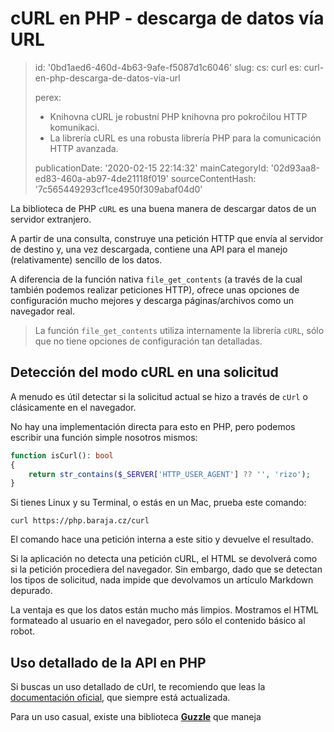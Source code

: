 cURL en PHP - descarga de datos vía URL
=======================================

> id: '0bd1aed6-460d-4b63-9afe-f5087d1c6046'
> slug:
> 	cs: curl
> 	es: curl-en-php-descarga-de-datos-via-url
> 
> perex:
> 	- Knihovna cURL je robustní PHP knihovna pro pokročilou HTTP komunikaci.
> 	- La librería cURL es una robusta librería PHP para la comunicación HTTP avanzada.
> 
> publicationDate: '2020-02-15 22:14:32'
> mainCategoryId: '02d93aa8-ed83-460a-ab97-4de21118f019'
> sourceContentHash: '7c565449293cf1ce4950f309abaf04d0'

La biblioteca de PHP `cURL` es una buena manera de descargar datos de un servidor extranjero.

A partir de una consulta, construye una petición HTTP que envía al servidor de destino y, una vez descargada, contiene una API para el manejo (relativamente) sencillo de los datos.

A diferencia de la función nativa `file_get_contents` (a través de la cual también podemos realizar peticiones HTTP), ofrece unas opciones de configuración mucho mejores y descarga páginas/archivos como un navegador real.

> La función `file_get_contents` utiliza internamente la librería `cURL`, sólo que no tiene opciones de configuración tan detalladas.

Detección del modo cURL en una solicitud
----------------------------

A menudo es útil detectar si la solicitud actual se hizo a través de `cUrl` o clásicamente en el navegador.

No hay una implementación directa para esto en PHP, pero podemos escribir una función simple nosotros mismos:

```php
function isCurl(): bool
{
    return str_contains($_SERVER['HTTP_USER_AGENT'] ?? '', 'rizo');
}
```

Si tienes Linux y su Terminal, o estás en un Mac, prueba este comando:

```shell
curl https://php.baraja.cz/curl
```

El comando hace una petición interna a este sitio y devuelve el resultado.

Si la aplicación no detecta una petición cURL, el HTML se devolverá como si la petición procediera del navegador. Sin embargo, dado que se detectan los tipos de solicitud, nada impide que devolvamos un artículo Markdown depurado.

La ventaja es que los datos están mucho más limpios. Mostramos el HTML formateado al usuario en el navegador, pero sólo el contenido básico al robot.

Uso detallado de la API en PHP
--------------------------

Si buscas un uso detallado de cUrl, te recomiendo que leas la <a href="https://www.php.net/manual/en/book.curl.php">documentación oficial</a>, que siempre está actualizada.

Para un uso casual, existe una biblioteca <a href="https://docs.guzzlephp.org/en/stable/">**Guzzle**</a> que maneja
